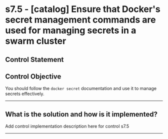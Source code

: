 # s7.5 - \[catalog\] Ensure that Docker's secret management commands are used for managing secrets in a swarm cluster

## Control Statement

## Control Objective

You should follow the `docker secret` documentation and use it to manage secrets effectively.

______________________________________________________________________

## What is the solution and how is it implemented?

Add control implementation description here for control s7.5

______________________________________________________________________
